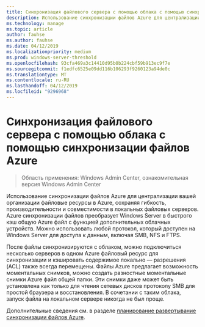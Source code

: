```yaml
---
title: Синхронизация файлового сервера с помощью облака с помощью синхронизации файлов Azure
description: Использование синхронизации файлов Azure для централизации вашей организации файловые ресурсы в Azure, сохраняя гибкость, производительности и совместимости в локальных файловых серверов. Azure синхронизации файлов преобразует Windows Server в быстрого кэш общую Azure файл с функцией дополнительных облачных устройств.
ms.technology: manage
ms.topic: article
author: fauhse
ms.author: fauhse
ms.date: 04/12/2019
ms.localizationpriority: medium
ms.prod: windows-server-threshold
ms.openlocfilehash: 93cfa469a3c14410d95b0b224cbf59b913ec9f7e
ms.sourcegitcommit: f1edfc6525e09dd116b106293f9260123a94de0c
ms.translationtype: MT
ms.contentlocale: ru-RU
ms.lasthandoff: 04/12/2019
ms.locfileid: "9296968"
---
```

# Синхронизация файлового сервера с помощью облака с помощью синхронизации файлов Azure

>Область применения: Windows Admin Center, ознакомительная версия Windows Admin Center

Использование синхронизации файлов Azure для централизации вашей организации файловые ресурсы в Azure, сохраняя гибкость, производительности и совместимости в локальных файловых серверов. Azure синхронизации файлов преобразует Windows Server в быстрого кэш общую Azure файл с функцией дополнительных облачных устройств. Можно использовать любой протокол, который доступен на Windows Server для доступа к данным, включая SMB, NFS и FTPS.

После файлы синхронизируются с облаком, можно подключиться несколько серверов в одном Azure файловый ресурс для синхронизации и кэшировать содержимое локально — разрешения (ACL) также всегда перемещены. Файлы Azure предлагает возможность моментальных снимков, можно создать разностные моментальные снимки Azure файл общей папки. Эти снимки даже может быть установлена как только для чтения сетевых дисков протоколу SMB для простой браузера и восстановления. В сочетании с таким облака, запуск файла на локальном сервере никогда не был проще.

Дополнительные сведения см. в разделе [планирование развертывание синхронизации файлов Azure](https://aka.ms/afs).